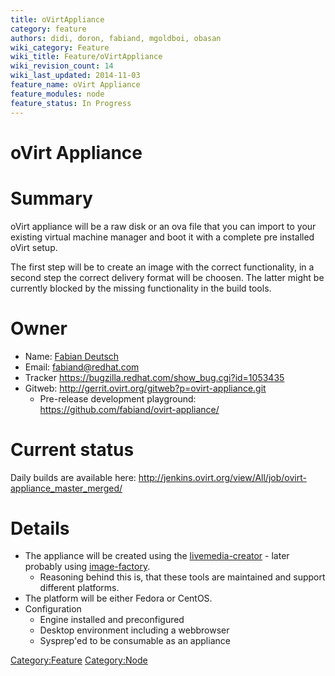```yaml
---
title: oVirtAppliance
category: feature
authors: didi, doron, fabiand, mgoldboi, obasan
wiki_category: Feature
wiki_title: Feature/oVirtAppliance
wiki_revision_count: 14
wiki_last_updated: 2014-11-03
feature_name: oVirt Appliance
feature_modules: node
feature_status: In Progress
---
```


# oVirt Appliance

# Summary

oVirt appliance will be a raw disk or an ova file that you can import to your existing virtual machine manager and boot it with a complete pre installed oVirt setup.

The first step will be to create an image with the correct functionality, in a second step the correct delivery format will be choosen. The latter might be currently blocked by the missing functionality in the build tools.

# Owner

*   Name: [ Fabian Deutsch](User:fabiand)
*   Email: fabiand@redhat.com
*   Tracker <https://bugzilla.redhat.com/show_bug.cgi?id=1053435>
*   Gitweb: <http://gerrit.ovirt.org/gitweb?p=ovirt-appliance.git>
    -   Pre-release development playground: <https://github.com/fabiand/ovirt-appliance/>

# Current status

Daily builds are available here: <http://jenkins.ovirt.org/view/All/job/ovirt-appliance_master_merged/>

# Details

*   The appliance will be created using the [livemedia-creator](https://fedorahosted.org/lorax/) - later probably using [image-factory](http://imgfac.org/).
    -   Reasoning behind this is, that these tools are maintained and support different platforms.
*   The platform will be either Fedora or CentOS.
*   Configuration
    -   Engine installed and preconfigured
    -   Desktop environment including a webbrowser
    -   Sysprep'ed to be consumable as an appliance

<Category:Feature> <Category:Node>
